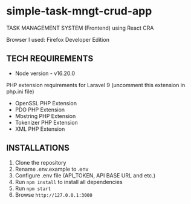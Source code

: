 # simple-task-mngt-crud-app
TASK MANAGEMENT SYSTEM (Frontend) using React CRA

Browser I used: Firefox Developer Edition

## TECH REQUIREMENTS
- Node version - v16.20.0

PHP extension requirements for Laravel 9 (uncomment this extension in php.ini file)
- OpenSSL PHP Extension
- PDO PHP Extension
- Mbstring PHP Extension
- Tokenizer PHP Extension
- XML PHP Extension

## INSTALLATIONS
1. Clone the repository
2. Rename .env.example to .env
3. Configure .env file (API_TOKEN, API BASE URL and etc.)
5. Run `npm install` to install all dependencies
6. Run `npm start`
7. Browse `http://127.0.0.1:3000`